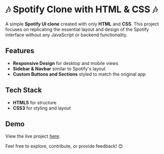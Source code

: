 <h1>🎶 Spotify Clone with HTML & CSS 🎶</h1>

<p>A simple <strong>Spotify UI clone</strong> created with only <strong>HTML</strong> and <strong>CSS</strong>. This project focuses on replicating the essential layout and design of the Spotify interface without any JavaScript or backend functionality.</p>

<h2>Features</h2>
<ul>
  <li><strong>Responsive Design</strong> for desktop and mobile views</li>
  <li><strong>Sidebar & Navbar</strong> similar to Spotify's layout</li>
  <li><strong>Custom Buttons and Sections</strong> styled to match the original app</li>
</ul>

<h2>Tech Stack</h2>
<ul>
  <li><strong>HTML5</strong> for structure</li>
  <li><strong>CSS3</strong> for styling and layout</li>
</ul>

<h2>Demo</h2>
<p>View the live project <a href="https://azeemhub0677.github.io/spotify-clone/">here</a>.</p> <!-- Replace # with the live demo link if available -->

<p>Feel free to explore, contribute, or provide feedback! 😊</p>


